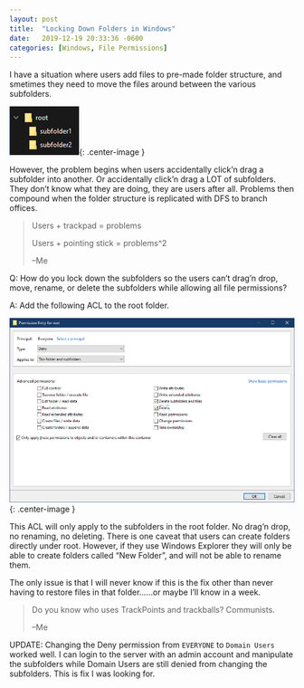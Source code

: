 ```yaml
---
layout: post
title:  "Locking Down Folders in Windows"
date:   2019-12-19 20:33:36 -0600
categories: [Windows, File Permissions]
---
```

I have a situation where users add files to pre-made folder structure, and smetimes they need to move the files around between the various subfolders.

![Folder Structure](/assets/2019/12/folder-structure.png "Folder Structure"){: .center-image }

However, the problem begins when users accidentally click’n drag a subfolder into another. Or accidentally click’n drag a LOT of subfolders. They don’t know what they are doing, they are users after all. Problems then compound when the folder structure is replicated with DFS to branch offices.

> Users + trackpad = problems
> 
> Users + pointing stick = problems^2
> 
> –Me

Q: How do you lock down the subfolders so the users can’t drag’n drop, move, rename, or delete the subfolders while allowing all file permissions?

A: Add the following ACL to the root folder.

![Deny Delete ACL](/assets/2019/12/deny-delete-ACL.png "Deny Delete ACL"){: .center-image }

This ACL will only apply to the subfolders in the root folder. No drag’n drop, no renaming, no deleting. There is one caveat that users can create folders directly under root. However, if they use Windows Explorer they will only be able to create folders called “New Folder”, and will not be able to rename them.

The only issue is that I will never know if this is the fix other than never having to restore files in that folder……or maybe I’ll know in a week.

> Do you know who uses TrackPoints and trackballs? Communists.
> 
> –Me

UPDATE: Changing the Deny permission from `EVERYONE` to `Domain Users` worked well. I can login to the server with an admin account and manipulate the subfolders while Domain Users are still denied from changing the subfolders. This is fix I was looking for.